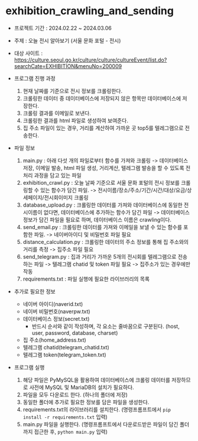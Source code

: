 # exhibition_crawling_and_sending

- 프로젝트 기간 : 2024.02.22 ~ 2024.03.06

- 주제 : 오늘 전시 알아보기 (서울 문화 포털 - 전시)

- 대상 사이트 : https://culture.seoul.go.kr/culture/culture/cultureEvent/list.do?searchCate=EXHIBITION&menuNo=200009

- 프로그램 진행 과정
	1. 현재 날짜를 기준으로 전시 정보를 크롤링한다.
	2. 크롤링한 데이터 중 데이터베이스에 저장되지 않은 항목만 데이터베이스에 저장한다.
	3. 크롤링 결과를 이메일로 보낸다.
	4. 크롤링한 결과를 html 파일로 생성하여 보여준다.
	5. 집 주소 파일이 있는 경우, 거리를 계산하여 가까운 곳 top5를 텔레그램으로 전송한다.

- 파일 정보
	1. main.py : 아래 다섯 개의 파일로부터 함수를 가져와 크롤링
    -> 데이터베이스 저장, 이메일 발송, html 파일 생성, 거리계산, 텔레그램 발송을 할 수 있도록 전처리 과정을 담고 있는 파일
	2. exhibition_crawl.py : 오늘 날짜 기준으로 서울 문화 포털의 전시 정보를 크롤링할 수 있는 함수가 담긴 파일.
    -> 전시이름/장소/주소/기간/시간/대상/요금/상세페이지/전시회이미지 크롤링
	3. database_upload.py : 크롤링한 데이터를 가져와 데이터베이스에 동일한 전시이름이 없다면, 데이터베이스에 추가하는 함수가 담긴 파일
    -> 데이터베이스 정보가 담긴 파일을 필요로 하며, 데이터베이스 이름은 crawling이다.
	4. send_email.py : 크롤링한 데이터를 가져와 이메일을 보낼 수 있는 함수를 포함한 파일.
    -> 네이버아이디 및 비밀번호 파일 필요
	5. distance_calculation.py : 크롤링한 데이터의 주소 정보를 통해 집 주소와의 거리를 측정
    -> 집주소 파일 필요
	6. send_telegram.py : 집과 거리가 가까운 5개의 전시회를 텔레그램으로 전송하는 파일
    -> 텔레그램 chatid 및 token 파일 필요
    -> 집주소가 있는 경우에만 작동
	7. requirements.txt : 파일 실행에 필요한 라이브러리의 목록

- 추가로 필요한 정보
	- 네이버 아이디(naverid.txt)
	- 네이버 비밀번호(naverpw.txt)
	- 데이터베이스 정보(secret.txt)
		- 반드시 순서와 같이 작성하며, 각 요소는 줄바꿈으로 구분된다. (host, user, password, database, charset)
	- 집 주소(home_address.txt)
	- 텔레그램 chatid(telegram_chatid.txt)
	- 텔레그램 token(telegram_token.txt)

- 프로그램 실행
  1. 해당 파일은 PyMySQL을 활용하여 데이터베이스에 크롤링 데이터를 저장하므로 사전에 MySQL 및 MariaDB의 설치가 필요하다.
  2. 파일을 모두 다운로드 한다. (하나의 폴더에 저장)
  3. 동일한 폴더에 추가로 필요한 정보를 담은 파일을 생성한다.
  4. requirements.txt의 라이브러리를 설치한다. (명령프롬프트에서 `pip install -r requirements.txt` 입력)
  5. main.py 파일을 실행한다. (명령프롬프트에서 다운로드받은 파일이 담긴 폴더까지 접근한 후, `python main.py` 입력)
